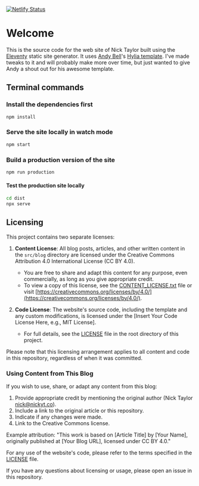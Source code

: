 [![Netlify Status](https://api.netlify.com/api/v1/badges/c2c08a6d-097d-49df-b32d-27fa3d7fc8f8/deploy-status)](https://app.netlify.com/sites/iamdeveloperdotcom/deploys)

# Welcome

This is the source code for the web site of Nick Taylor built using the [Eleventy](https://www.11ty.dev/) static site generator. It uses [Andy Bell](https://piccalil.li/)'s [Hylia template](https://github.com/hankchizljaw/hylia). I've made tweaks to it and will probably make more over time, but just wanted to give Andy a shout out for his awesome template.

## Terminal commands

### Install the dependencies first

```bash
npm install
```

### Serve the site locally in watch mode

```bash
npm start
```

### Build a production version of the site

```bash
npm run production
```

#### Test the production site locally

```bash
cd dist
npx serve
```

## Licensing

This project contains two separate licenses:

1. **Content License**: All blog posts, articles, and other written content in the `src/blog` directory are licensed under the Creative Commons Attribution 4.0 International License (CC BY 4.0).

   - You are free to share and adapt this content for any purpose, even commercially, as long as you give appropriate credit.
   - To view a copy of this license, see the [CONTENT_LICENSE.txt](./src/blog/CONTENT_LICENSE.txt) file or visit [https://creativecommons.org/licenses/by/4.0/](https://creativecommons.org/licenses/by/4.0/).

2. **Code License**: The website's source code, including the template and any custom modifications, is licensed under the [Insert Your Code License Here, e.g., MIT License].

   - For full details, see the [LICENSE](./LICENSE) file in the root directory of this project.

Please note that this licensing arrangement applies to all content and code in this repository, regardless of when it was committed.

### Using Content from This Blog

If you wish to use, share, or adapt any content from this blog:

1. Provide appropriate credit by mentioning the original author (Nick Taylor <nick@nickyt.co>).
2. Include a link to the original article or this repository.
3. Indicate if any changes were made.
4. Link to the Creative Commons license.

Example attribution: "This work is based on [Article Title] by [Your Name], originally published at [Your Blog URL], licensed under CC BY 4.0."

For any use of the website's code, please refer to the terms specified in the [LICENSE](./LICENSE) file.

If you have any questions about licensing or usage, please open an issue in this repository.
